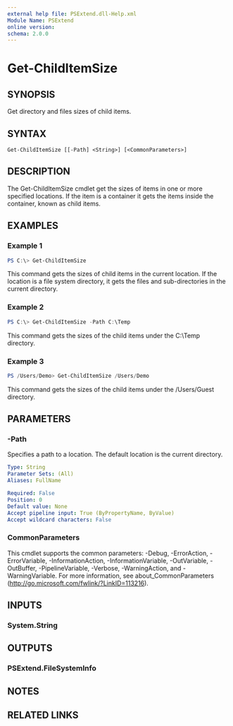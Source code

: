 ```yaml
---
external help file: PSExtend.dll-Help.xml
Module Name: PSExtend
online version:
schema: 2.0.0
---
```


# Get-ChildItemSize

## SYNOPSIS
Get directory and files sizes of child items.

## SYNTAX

```
Get-ChildItemSize [[-Path] <String>] [<CommonParameters>]
```

## DESCRIPTION
The Get-ChildItemSize cmdlet get the sizes of items in one or more specified locations. If the item is a container it gets the items inside the container, known as child items.

## EXAMPLES

### Example 1
```powershell
PS C:\> Get-ChildItemSize
```

This command gets the sizes of child items in the current location.  If the location is a file system directory, it gets the files and sub-directories in the current directory.

### Example 2
```powershell
PS C:\> Get-ChildItemSize -Path C:\Temp
```

This command gets the sizes of the child items under the C:\Temp directory.

### Example 3
```powershell
PS /Users/Demo> Get-ChildItemSize /Users/Demo
```

This command gets the sizes of the child items under the /Users/Guest directory.

## PARAMETERS

### -Path
Specifies a path to a location. The default location is the current directory.

```yaml
Type: String
Parameter Sets: (All)
Aliases: FullName

Required: False
Position: 0
Default value: None
Accept pipeline input: True (ByPropertyName, ByValue)
Accept wildcard characters: False
```

### CommonParameters
This cmdlet supports the common parameters: -Debug, -ErrorAction, -ErrorVariable, -InformationAction, -InformationVariable, -OutVariable, -OutBuffer, -PipelineVariable, -Verbose, -WarningAction, and -WarningVariable.
For more information, see about_CommonParameters (http://go.microsoft.com/fwlink/?LinkID=113216).

## INPUTS

### System.String
## OUTPUTS

### PSExtend.FileSystemInfo
## NOTES

## RELATED LINKS
